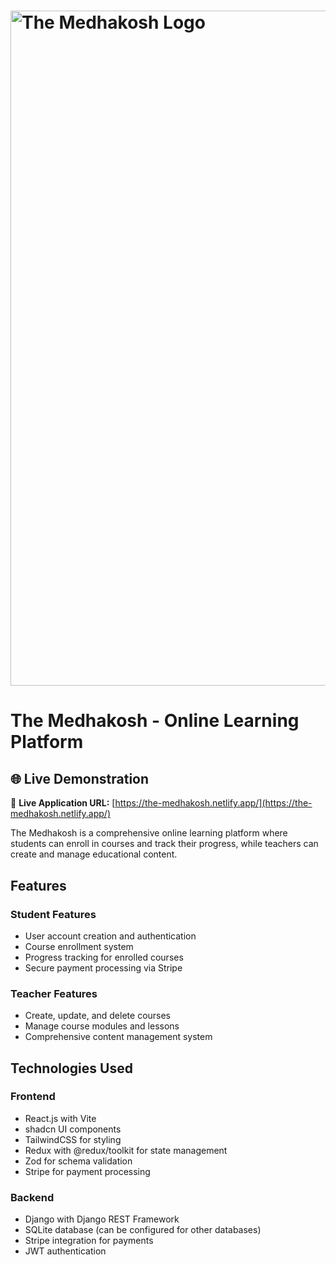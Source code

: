 # <img src="https://i.ibb.co/Q3bZQ4Cb/The-Medhakosh.png" alt="The Medhakosh Logo" width="1080"/>

# The Medhakosh - Online Learning Platform

## 🌐 Live Demonstration

🔗 **Live Application URL:** [https://the-medhakosh.netlify.app/](https://the-medhakosh.netlify.app/)

The Medhakosh is a comprehensive online learning platform where students can enroll in courses and track their progress, while teachers can create and manage educational content.

## Features

### Student Features

- User account creation and authentication
- Course enrollment system
- Progress tracking for enrolled courses
- Secure payment processing via Stripe

### Teacher Features

- Create, update, and delete courses
- Manage course modules and lessons
- Comprehensive content management system

## Technologies Used

### Frontend

- React.js with Vite
- shadcn UI components
- TailwindCSS for styling
- Redux with @redux/toolkit for state management
- Zod for schema validation
- Stripe for payment processing

### Backend

- Django with Django REST Framework
- SQLite database (can be configured for other databases)
- Stripe integration for payments
- JWT authentication
